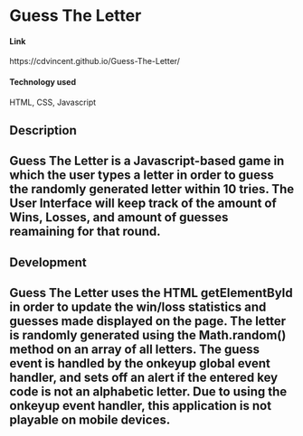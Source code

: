 <h1>Guess The Letter</h1>

<h4>Link</h4>
<p>https://cdvincent.github.io/Guess-The-Letter/</p>

<h4>Technology used</h4>
<p>HTML, CSS, Javascript</p>

<h2>Description<h2>
<p>Guess The Letter is a Javascript-based game in which the user types a letter in order to guess the randomly generated letter within 10 tries. The User Interface will keep track of the amount of Wins, Losses, and amount of guesses reamaining for that round.<p>

<h2>Development<h2>
<p>Guess The Letter uses the HTML getElementById in order to update the win/loss statistics and guesses made displayed on the page. The letter is randomly generated using the Math.random() method on an array of all letters. The guess event is handled by the onkeyup global event handler, and sets off an alert if the entered key code is not an alphabetic letter. Due to using the onkeyup event handler, this application is not playable on mobile devices.</p>